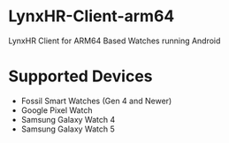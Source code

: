 # LynxHR-Client-arm64
LynxHR Client for ARM64 Based Watches running Android

# Supported Devices
- Fossil Smart Watches (Gen 4 and Newer)
- Google Pixel Watch
- Samsung Galaxy Watch 4
- Samsung Galaxy Watch 5
